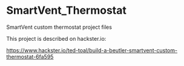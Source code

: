 # SmartVent_Thermostat

SmartVent custom thermostat project files

This project is described on hackster.io:

https://www.hackster.io/ted-toal/build-a-beutler-smartvent-custom-thermostat-6fa595

